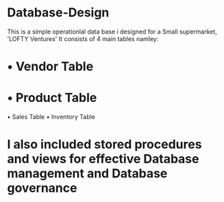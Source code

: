 # Database-Design 
This is a simple operationlal data base i designed for a Small supermarket, 'LOFTY Ventures'
It consists of 4 main tables namley:
# • Vendor Table
# • Product Table
• Sales Table
• Inventory Table
# 
# I also included stored procedures and views for effective Database management and Database governance

